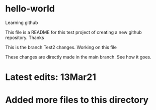 # hello-world
Learning github

This file is a README for this test project of creating a new github repository.
Thanks

This is the branch Test2 changes.
Working on this file

These changes are directly made in the main branch. See how it goes.
# Latest edits: 13Mar21

# Added more files to this directory
